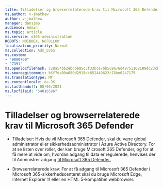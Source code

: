 ```yaml
---
title: Tilladelser og browserrelaterede krav til Microsoft 365 Defender
ms.author: v-jmathew
author: v-jmathew
manager: dansimp
audience: Admin
ms.topic: article
ms.service: o365-administration
ROBOTS: NOINDEX, NOFOLLOW
localization_priority: Normal
ms.collection: Adm_O365
ms.custom:
- "9000760"
- "7391"
ms.openlocfilehash: c28a54bb2ebdbb95c3f33bce7bb569a76d48751168189dc23cbc37390d95613f
ms.sourcegitcommit: b5f7da89a650d2915dc652449623c78be6247175
ms.translationtype: MT
ms.contentlocale: da-DK
ms.lasthandoff: 08/05/2021
ms.locfileid: "54016586"
---
```

# <a name="permissions-and-browser-related-requirements-for-microsoft-365-defender"></a>Tilladelser og browserrelaterede krav til Microsoft 365 Defender

- Tilladelser: Hvis du vil Microsoft 365 Defender, skal du være global administrator eller sikkerhedsadministrator i Azure Active Directory. For at se listen over roller, der kan bruge Microsoft 365 Defender, og for at få mere at vide om, hvordan adgang til data er regulerede, henvises der til Administrer adgang [til Microsoft 365 Defender.](https://go.microsoft.com/fwlink/?linkid=2143626)

- Browserrelaterede krav: For at få adgang til Microsoft 365 Defender i Microsoft 365-sikkerhedscenteret skal du bruge Microsoft Edge, Internet Explorer 11 eller en HTML 5-kompatibel webbrowser.

